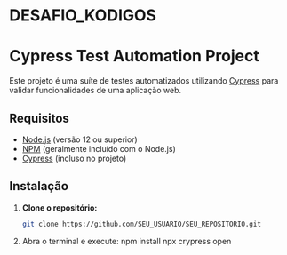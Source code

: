 # DESAFIO_KODIGOS
# Cypress Test Automation Project

Este projeto é uma suíte de testes automatizados utilizando [Cypress](https://www.cypress.io/) para validar funcionalidades de uma aplicação web.

## Requisitos

- [Node.js](https://nodejs.org/) (versão 12 ou superior)
- [NPM](https://www.npmjs.com/) (geralmente incluído com o Node.js)
- [Cypress](https://www.cypress.io/) (incluso no projeto)

## Instalação

1. **Clone o repositório:**

   ```sh
   git clone https://github.com/SEU_USUARIO/SEU_REPOSITORIO.git

2. Abra o terminal e execute:
  npm install
  npx crypress open
